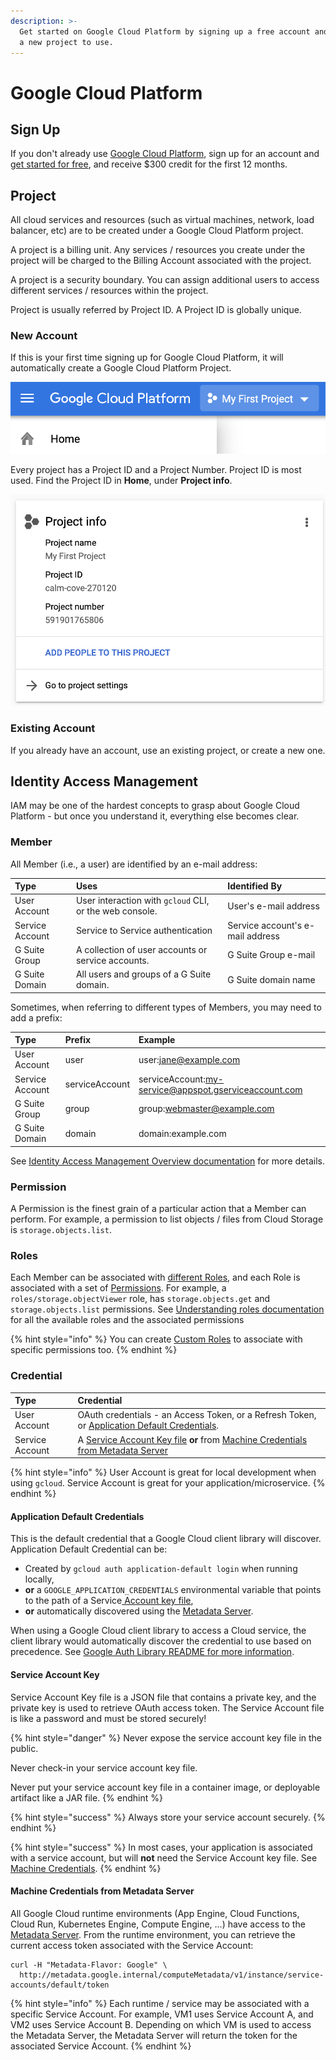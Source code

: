 ```yaml
---
description: >-
  Get started on Google Cloud Platform by signing up a free account and creating
  a new project to use.
---
```


# Google Cloud Platform

## Sign Up

If you don't already use [Google Cloud Platform](http://cloud.google.com/), sign up for an account and [get started for free](http://cloud.google.com/freetrial), and receive $300 credit for the first 12 months.

## Project

All cloud services and resources \(such as virtual machines, network, load balancer, etc\) are to be created under a Google Cloud Platform project.

A project is a billing unit. Any services / resources you create under the project will be charged to the Billing Account associated with the project.

A project is  a security boundary. You can assign additional users to access different services / resources within the project.

Project is usually referred by Project ID. A Project ID is globally unique.

### New Account

If this is your first time signing up for Google Cloud Platform, it will automatically create a Google Cloud Platform Project.

![Google Cloud Platform console with a default project](../.gitbook/assets/image%20%281%29.png)

Every project has a Project ID and a Project Number. Project ID is most used. Find the Project ID in **Home**, under **Project info**.

![Project info panel showing the Project ID](../.gitbook/assets/image%20%282%29.png)

### Existing Account

If you already have an account, use an existing project, or create a new one.

## Identity Access Management

IAM may be one of the hardest concepts to grasp about Google Cloud Platform - but once you understand it, everything else becomes clear.

### Member

All Member \(i.e., a user\) are identified by an e-mail address:

| Type | Uses | Identified By |
| :--- | :--- | :--- |
| User Account | User interaction with `gcloud` CLI, or the web console. | User's e-mail address |
| Service Account | Service to Service authentication | Service account's e-mail address |
| G Suite Group | A collection of user accounts or service accounts. | G Suite Group e-mail |
| G Suite Domain | All users and groups of a G Suite domain. | G Suite domain name |

Sometimes, when referring to different types of Members, you may need to add a prefix:

| Type | Prefix | Example |
| :--- | :--- | :--- |
| User Account | user | user:jane@example.com |
| Service Account | serviceAccount | serviceAccount:my-service@appspot.gserviceaccount.com |
| G Suite Group | group | group:webmaster@example.com |
| G Suite Domain | domain | domain:example.com |

See [Identity Access Management Overview documentation](https://cloud.google.com/iam/docs/overview) for more details.

### Permission

A Permission is the finest grain of a particular action that a Member can perform. For example, a permission to list objects / files from Cloud Storage is `storage.objects.list`.

### Roles

Each Member can be associated with [different Roles](https://cloud.google.com/iam/docs/understanding-roles), and each Role is associated with a set of [Permissions](google-cloud-platform-project.md#permission).  For example, a `roles/storage.objectViewer` role, has `storage.objects.get` and `storage.objects.list` permissions.  See [Understanding roles documentation](https://cloud.google.com/iam/docs/understanding-roles) for all the available roles and the associated permissions

{% hint style="info" %}
You can create [Custom Roles](https://cloud.google.com/iam/docs/understanding-custom-roles) to associate with specific permissions too.
{% endhint %}

### Credential

| Type | Credential |
| :--- | :--- |
| User Account | OAuth credentials - an Access Token, or a Refresh Token, or [Application Default Credentials](google-cloud-platform-project.md#application-default-credentials). |
| Service Account | A [Service Account Key file](https://cloud.google.com/iam/docs/creating-managing-service-account-keys) **or** from [Machine Credentials from Metadata Server](https://cloud.google.com/compute/docs/storing-retrieving-metadata) |

{% hint style="info" %}
User Account is great for local development when using `gcloud`.  Service Account is great for your application/microservice.
{% endhint %}

#### Application Default Credentials

This is the default credential that a Google Cloud client library will discover.  Application Default Credential can be:

* Created by `gcloud auth application-default login` when running locally,
* **or** a `GOOGLE_APPLICATION_CREDENTIALS` environmental variable that points to the path of a Service[ Account key file](google-cloud-platform-project.md#service-account-key),
* **or** automatically discovered using the [Metadata Server](google-cloud-platform-project.md#machine-credentials). 

When using a Google Cloud client library to access a Cloud service, the client library would automatically discover the credential to use based on precedence. See [Google Auth Library README for more information](https://github.com/googleapis/google-auth-library-java/blob/master/README.md#application-default-credentials).

#### Service Account Key

Service Account Key file is a JSON file that contains a private key, and the private key is used to retrieve OAuth access token. The Service Account file is like a password and must be stored securely!

{% hint style="danger" %}
Never expose the service account key file in the public.

Never check-in your service account key file.

Never put your service account key file in a container image, or deployable artifact like a JAR file.
{% endhint %}

{% hint style="success" %}
Always store your service account securely.
{% endhint %}

{% hint style="success" %}
In most cases, your application is associated with a service account, but will **not** need the Service Account key file. See [Machine Credentials](google-cloud-platform-project.md#machine-credentials-from-metadata-server).
{% endhint %}

#### Machine Credentials from Metadata Server

All Google Cloud runtime environments \(App Engine, Cloud Functions, Cloud Run, Kubernetes Engine, Compute Engine, ...\) have access to the [Metadata Server](https://cloud.google.com/compute/docs/storing-retrieving-metadata). From the runtime environment, you can retrieve the current access token associated with the Service Account:

```text
curl -H "Metadata-Flavor: Google" \
  http://metadata.google.internal/computeMetadata/v1/instance/service-accounts/default/token  
```

{% hint style="info" %}
Each runtime / service may be associated with a specific Service Account. For example, VM1 uses Service Account A, and VM2 uses Service Account B. Depending on which VM is used to access the Metadata Server, the Metadata Server will return the token for the associated Service Account.
{% endhint %}


